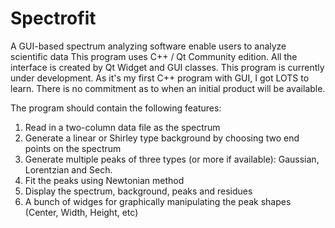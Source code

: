 # Spectrofit
A GUI-based spectrum analyzing software enable users to analyze scientific data
This program uses C++ / Qt Community edition. All the interface is created by Qt Widget and GUI classes.
This program is currently under development. As it's my first C++ program with GUI, I got LOTS to learn. There is no commitment as to when an initial product will be available.

The program should contain the following features:
1. Read in a two-column data file as the spectrum
2. Generate a linear or Shirley type background by choosing two end points on the spectrum
3. Generate multiple peaks of three types (or more if available): Gaussian, Lorentzian and Sech.
4. Fit the peaks using Newtonian method
5. Display the spectrum, background, peaks and residues
6. A bunch of widges for graphically manipulating the peak shapes (Center, Width, Height, etc)
